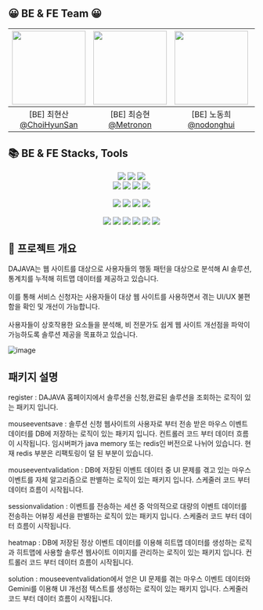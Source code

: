 ## 😀 BE & FE Team 😀
|<img src="https://avatars.githubusercontent.com/u/37374613?v=4" width="150" height="150"/>|<img src="https://avatars.githubusercontent.com/u/183458940?v=4" width="150" height="150"/>|<img src="https://avatars.githubusercontent.com/u/163218508?v=4" width="150" height="150"/>|<img src="https://avatars.githubusercontent.com/u/133200703?v=4" width="150" height="150"/>|<img src="https://avatars.githubusercontent.com/u/109015067?v=4" width="150" height="150"/>|<img src="https://avatars.githubusercontent.com/u/62224479?v=4" width="150" height="150"/>|
|:-:|:-:|:-:|:-:|:-:|:-:|
|[BE] 최현산<br/>[@ChoiHyunSan](https://github.com/ChoiHyunSan)|[BE] 최승현<br/>[@Metronon](https://github.com/Metronon)|[BE] 노동희<br/>[@nodonghui](https://github.com/nodonghui)|[BE] 성기범<br/>[@sungkibum](https://github.com/sungkibum)|[BE] 이장호<br/>[@jho951](https://github.com/jho951)|[FE] 이성헌<br/>[@Lee-sungheon](https://github.com/Lee-sungheon)|

## 📚 BE & FE Stacks, Tools
<div align=center> 
  <img src="https://img.shields.io/badge/java-007396?style=for-the-badge&logo=java&logoColor=white">
  <img src="https://img.shields.io/badge/spring-6DB33F?style=for-the-badge&logo=spring&logoColor=white"> 
  <img src="https://img.shields.io/badge/spring boot-6DB33F?style=for-the-badge&logo=springboot&logoColor=white">
  <br>
  <img src="https://img.shields.io/badge/mysql-4479A1?style=for-the-badge&logo=mysql&logoColor=white">
  <img src="https://img.shields.io/badge/Redis-FF4438?style=for-the-badge&logo=redis&logoColor=white">
  <img src="https://img.shields.io/badge/elasticsearch-005571?style=for-the-badge&logo=elasticsearch&logoColor=white">
  <img src="https://img.shields.io/badge/kibana-005571?style=for-the-badge&logo=kibana&logoColor=white">
  <br>
  <br>

  <img src="https://img.shields.io/badge/node.js-339933?style=for-the-badge&logo=Node.js&logoColor=white">
  <img src="https://img.shields.io/badge/typescript-3178C6?style=for-the-badge&logo=typescript&logoColor=white">
  <img src="https://img.shields.io/badge/html5-E34F26?style=for-the-badge&logo=html5&logoColor=white"> 
  <img src="https://img.shields.io/badge/css-1572B6?style=for-the-badge&logo=css3&logoColor=white">
  <br>
  <br>

  <img src="https://img.shields.io/badge/git-F05032?style=for-the-badge&logo=git&logoColor=white">
  <img src="https://img.shields.io/badge/github-181717?style=for-the-badge&logo=github&logoColor=white">
  <img src="https://img.shields.io/badge/NGINX-009639?style=for-the-badge&logo=NGINX&logoColor=white">
  <img src="https://img.shields.io/badge/amazonaws-232F3E?style=for-the-badge&logo=amazonaws&logoColor=white">
  <img src="https://img.shields.io/badge/githubactions-2088FF?style=for-the-badge&logo=githubactions&logoColor=white">
  <img src="https://img.shields.io/badge/docker-2496ED?style=for-the-badge&logo=docker&logoColor=white"> 
  <br>
</div>

## 🎯 프로젝트 개요
DAJAVA는 웹 사이트를 대상으로 사용자들의 행동 패턴을 대상으로 분석해 AI 솔루션, 통계치를 누적해 히트맵 데이터를 제공하고 있습니다.<br/><br/>
이를 통해 서비스 신청자는 사용자들이 대상 웹 사이트를 사용하면서 겪는 UI/UX 불편함을 확인 및 개선이 가능합니다.<br/><br/>
사용자들이 상호작용한 요소들을 분석해, 비 전문가도 쉽게 웹 사이트 개선점을 파악이 가능하도록 솔루션 제공을 목표하고 있습니다.<br/>

![image](https://github.com/user-attachments/assets/18e02c5d-fffb-4da4-8159-eb1bd20cca53)

## 패키지 설명
register : DAJAVA 홈페이지에서 솔루션을 신청,완료된 솔루션을 조회하는 로직이 있는 패키지 입니다.

mouseeventsave : 솔루션 신청 웹사이트의 사용자로 부터 전송 받은 마우스 이벤트 데이터를 DB에 저장하는 로직이 있는 패키지 입니다. 컨트롤러 코드 부터 데이터 흐름이 시작됩니다.
임시버퍼가 java memory 또는 redis인 버전으로 나뉘어 있습니다. 현재 redis 부분은 리팩토링이 덜 된 부분이 있습니다. 

mouseeventvalidation : DB에 저장된 이벤트 데이터 중 UI 문제를 겪고 있는 마우스 이벤트를 자체 알고리즘으로 판별하는 로직이 있는 패키지 입니다. 스케줄러 코드 부터 데이터 흐름이 시작됩니다.

sessionvalidation : 이벤트를 전송하는 세션 중 악의적으로 대량의 이벤트 데이터를 전송하는 어뷰징 세션을 판별하는 로직이 있는 패키지 입니다. 스케줄러 코드 부터 데이터 흐름이 시작됩니다.

heatmap : DB에 저장된 정상 이벤트 데이터를 이용해 히트맵 데이터를 생성하는 로직과 히트맵에 사용할 솔루션 웹사이트 이미지를 관리하는 로직이 있는 패키지 입니다. 컨트롤러 코드 부터 데이터 흐름이 시작됩니다.

solution : mouseeventvalidation에서 얻은 UI 문제를 겪는 마우스 이벤트 데이터와 Gemini를 이용해 UI 개선점 텍스트를 생성하는 로직이 있는 패키지 입니다. 스케줄러 코드 부터 데이터 흐름이 시작됩니다.

